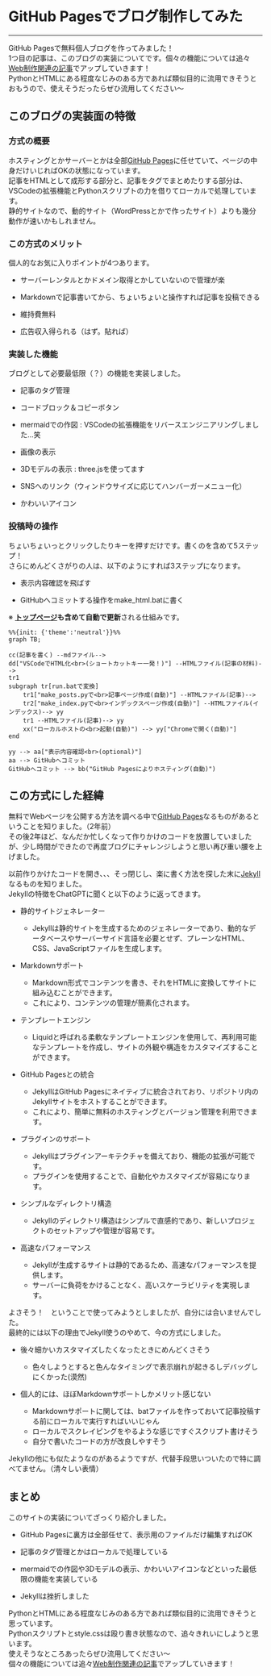 # GitHub Pagesでブログ制作してみた
[](::tags::GitHubPages,HTML,CSS,JavaScript,mermaid,three.js,Python,VSCode,Web制作)

---

GitHub Pagesで無料個人ブログを作ってみました！  
1つ目の記事は、このブログの実装についてです。個々の機能については追々[Web制作関連の記事](../#Web制作)でアップしていきます！  
PythonとHTMLにある程度なじみのある方であれば類似目的に流用できそうとおもうので、使えそうだったらぜひ流用してください～  

## このブログの実装面の特徴
### 方式の概要
ホスティングとかサーバーとかは全部[GitHub Pages](https://docs.github.com/ja/pages/getting-started-with-github-pages/about-github-pages)に任せていて、ページの中身だけいじればOKの状態になっています。  
記事をHTMLとして成形する部分と、記事をタグでまとめたりする部分は、VSCodeの拡張機能とPythonスクリプトの力を借りてローカルで処理しています。   
静的サイトなので、動的サイト（WordPressとかで作ったサイト）よりも幾分動作が速いかもしれません。

### この方式のメリット
個人的なお気に入りポイントが4つあります。
- サーバーレンタルとかドメイン取得とかしていないので管理が楽

- Markdownで記事書いてから、ちょいちょいと操作すれば記事を投稿できる
- 維持費無料
- 広告収入得られる（はず。貼れば）

### 実装した機能
ブログとして必要最低限（？）の機能を実装しました。
- 記事のタグ管理

- コードブロック＆コピーボタン
- mermaidでの作図 : VSCodeの拡張機能をリバースエンジニアリングしました...笑
- 画像の表示
- 3Dモデルの表示 : three.jsを使ってます
- SNSへのリンク（ウィンドウサイズに応じてハンバーガーメニュー化）
- かわいいアイコン

### 投稿時の操作
ちょいちょいっとクリックしたりキーを押すだけです。書くのを含めて5ステップ！  
さらにめんどくさがりの人は、以下のようにすれば3ステップになります。
- 表示内容確認を飛ばす

- GitHubへコミットする操作をmake_html.batに書く

※ **[トップページ](../)も含めて自動で更新**される仕組みです。

```mermaid
%%{init: {'theme':'neutral'}}%%
graph TB;

cc(記事を書く) --mdファイル--> 
dd["VSCodeでHTML化<br>(ショートカットキー一発！)"] --HTMLファイル(記事の材料)--> 
tr1
subgraph tr[run.batで変換]
    tr1["make_posts.pyで<br>記事ページ作成(自動)"] --HTMLファイル(記事)--> 
    tr2["make_index.pyで<br>インデックスページ作成(自動)"] --HTMLファイル(インデックス)--> yy
    tr1 --HTMLファイル(記事)--> yy
    xx("ローカルホストの<br>起動(自動)") --> yy["Chromeで開く(自動)"]
end

yy --> aa["表示内容確認<br>(optional)"]
aa --> GitHubへコミット
GitHubへコミット --> bb("GitHub Pagesによりホスティング(自動)")
```

## この方式にした経緯
無料でWebページを公開する方法を調べる中で[GitHub Pages](https://docs.github.com/ja/pages/getting-started-with-github-pages/about-github-pages)なるものがあるということを知りました。（2年前）  
その後2年ほど、なんだか忙しくなって作りかけのコードを放置していましたが、少し時間ができたので再度ブログにチャレンジしようと思い再び重い腰を上げました。  
  
以前作りかけたコードを開き、、、そっ閉じし、楽に書く方法を探した末に[Jekyll](https://jekyllrb-ja.github.io/)なるものを知りました。  
Jekyllの特徴をChatGPTに聞くと以下のように返ってきます。
- 静的サイトジェネレーター
    - Jekyllは静的サイトを生成するためのジェネレーターであり、動的なデータベースやサーバーサイド言語を必要とせず、プレーンなHTML、CSS、JavaScriptファイルを生成します。  

- Markdownサポート
    - Markdown形式でコンテンツを書き、それをHTMLに変換してサイトに組み込むことができます。
    - これにより、コンテンツの管理が簡素化されます。
- テンプレートエンジン
    - Liquidと呼ばれる柔軟なテンプレートエンジンを使用して、再利用可能なテンプレートを作成し、サイトの外観や構造をカスタマイズすることができます。
- GitHub Pagesとの統合
    - JekyllはGitHub Pagesにネイティブに統合されており、リポジトリ内のJekyllサイトをホストすることができます。
    - これにより、簡単に無料のホスティングとバージョン管理を利用できます。
- プラグインのサポート
    - Jekyllはプラグインアーキテクチャを備えており、機能の拡張が可能です。
    - プラグインを使用することで、自動化やカスタマイズが容易になります。
- シンプルなディレクトリ構造
    - Jekyllのディレクトリ構造はシンプルで直感的であり、新しいプロジェクトのセットアップや管理が容易です。
- 高速なパフォーマンス
    - Jekyllが生成するサイトは静的であるため、高速なパフォーマンスを提供します。
    - サーバーに負荷をかけることなく、高いスケーラビリティを実現します。

よさそう！　ということで使ってみようとしましたが、自分には合いませんでした。  
最終的には以下の理由でJekyll使うのやめて、今の方式にしました。  

- 後々細かいカスタマイズしたくなったときにめんどくさそう
    - 色々しようとすると色んなタイミングで表示崩れが起きるしデバッグしにくかった(漠然)

- 個人的には、ほぼMarkdownサポートしかメリット感じない
    - Markdownサポートに関しては、batファイルを作っておいて記事投稿する前にローカルで実行すればいいじゃん
    - ローカルでスクレイピングをやるような感じですぐスクリプト書けそう
    - 自分で書いたコードの方が改良しやすそう

Jekyllの他にも似たようなのがあるようですが、代替手段思いついたので特に調べてません。（清々しい表情）

## まとめ
このサイトの実装についてざっくり紹介しました。

- GitHub Pagesに裏方は全部任せて、表示用のファイルだけ編集すればOK

- 記事のタグ管理とかはローカルで処理している
- mermaidでの作図や3Dモデルの表示、かわいいアイコンなどといった最低限の機能を実装している
- Jekyllは挫折しました

PythonとHTMLにある程度なじみのある方であれば類似目的に流用できそうと思っています。  
Pythonスクリプトとstyle.cssは殴り書き状態なので、追々きれいにしようと思います。  
使えそうなところあったらぜひ流用してください～  
個々の機能については追々[Web制作関連の記事](../#Web制作)でアップしていきます！  
